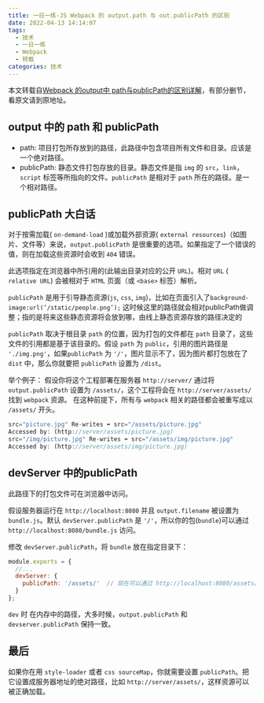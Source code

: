 ```yaml
---
title: 一日一练-JS Webpack 的 output.path 与 out.publicPath 的区别
date: 2022-04-13 14:14:07
tags:
  - 技术
  - 一日一练
  - Webpack
  - 转载
categories: 技术
---
```


本文转载自[Webpack 的output中 path与publicPath的区别详解](https://www.jianshu.com/p/9f5d03b4afb4)，有部分删节，看原文请到原地址。

## output 中的 path 和 publicPath
* path: 项目打包所存放到的路径，此路径中包含项目所有文件和目录。应该是一个绝对路径。
* publicPath: 静态文件打包存放的目录。静态文件是指 `img` 的 `src`，`link`，`script` 标签等所指向的文件。`publicPath` 是相对于 `path` 所在的路径。是一个相对路径。

<!--more-->

## publicPath 大白话
对于按需加载( `on-demand-load` )或加载外部资源( `external resources`)（如图片、文件等）来说，`output.publicPath` 是很重要的选项。如果指定了一个错误的值，则在加载这些资源时会收到 `404` 错误。

此选项指定在浏览器中所引用的(此输出目录对应的公开 `URL`)。相对 `URL` ( `relative URL`) 会被相对于 `HTML` 页面（或 `<base>` 标签）解析。

`publicPath` 是用于引导静态资源(`js`, `css`, `img`)，比如在页面引入了`background-image:url(’/static/people.png’);` 这时候这里的路径就会相对publicPath做调整；指的是将来这些静态资源将会放到哪，由线上静态资源存放的路径决定的

`publicPath` 取决于根目录 `path` 的位置，因为打包的文件都在 `path` 目录了，这些文件的引用都是基于该目录的。假设 `path` 为 `public`，引用的图片路径是 `'./img.png'`，如果`publicPath` 为 `'/'`，图片显示不了，因为图片都打包放在了 `dist` 中，那么你就要把 `publicPath` 设置为 `/dist`。

举个例子：
假设你将这个工程部署在服务器 `http://server/`
通过将 `output.publicPath` 设置为 `/assets/`，这个工程将会在 `http://server/assets/` 找到 `webpack` 资源。
在这种前提下，所有与 `webpack` 相关的路径都会被重写成以 `/assets/` 开头。
```js
src="picture.jpg" Re-writes ➡ src="/assets/picture.jpg"
Accessed by: (http://server/assets/picture.jpg)
src="/img/picture.jpg" Re-writes ➡ src="/assets/img/picture.jpg"
Accessed by: (http://server/assets/img/picture.jpg)
```

## devServer 中的publicPath
此路径下的打包文件可在浏览器中访问。

假设服务器运行在 `http://localhost:8080` 并且 `output.filename` 被设置为 `bundle.js`。默认 `devServer.publicPath` 是 `'/'`，所以你的包(`bundle`)可以通过 `http://localhost:8080/bundle.js` 访问。

修改 `devServer.publicPath`，将 `bundle` 放在指定目录下：
```js
module.exports = {
  //...
  devServer: {
    publicPath: '/assets/'  // 现在可以通过 http://localhost:8080/assets/bundle.js 访问 bundle。
  }
};  
```

`dev` 时 在内存中的路径，大多时候，`output.publicPath` 和 `devserver.publicPath` 保持一致。

## 最后
如果你在用 `style-loader` 或者 `css sourceMap`，你就需要设置 `publicPath`。把它设置成服务器地址的绝对路径，比如 `http://server/assets/`，这样资源可以被正确加载。

